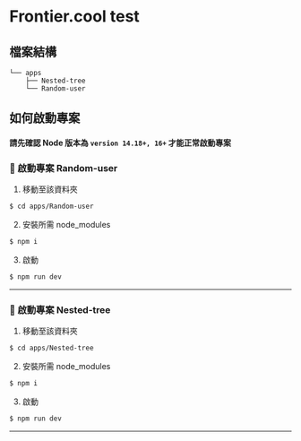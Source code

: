 # Frontier.cool test

## 檔案結構

    └── apps
        ├── Nested-tree
        └── Random-user

## 如何啟動專案

#### 請先確認 Node 版本為 `version 14.18+, 16+` 才能正常啟動專案

### 🚀 啟動專案 Random-user

1. 移動至該資料夾

```bash
$ cd apps/Random-user
```

2. 安裝所需 node_modules

```bash
$ npm i
```

3. 啟動

```bash
$ npm run dev
```

---

### 🚀 啟動專案 Nested-tree

1. 移動至該資料夾

```bash
$ cd apps/Nested-tree
```

2. 安裝所需 node_modules

```bash
$ npm i
```

3. 啟動

```bash
$ npm run dev
```

---

